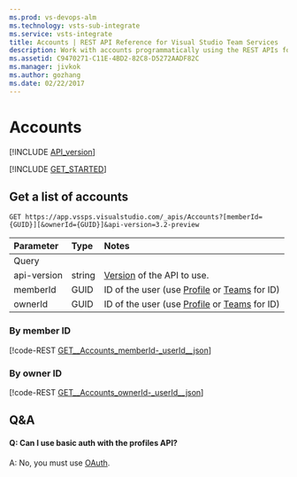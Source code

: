 ```yaml
---
ms.prod: vs-devops-alm
ms.technology: vsts-sub-integrate
ms.service: vsts-integrate
title: Accounts | REST API Reference for Visual Studio Team Services
description: Work with accounts programmatically using the REST APIs for Visual Studio Team Services.
ms.assetid: C9470271-C11E-4BD2-82C8-D5272AADF82C
ms.manager: jivkok
ms.author: gozhang
ms.date: 02/22/2017
---
```


# Accounts
[!INCLUDE [API_version](../_data/version3-preview2.md)]

[!INCLUDE [GET_STARTED](../_data/get-started.md)]

## Get a list of accounts

```no-highlight
GET https://app.vssps.visualstudio.com/_apis/Accounts?[memberId={GUID}][&ownerId={GUID}]&api-version=3.2-preview
```

| Parameter | Type   | Notes 
|:----------|:-------|:--------------------------
| Query
| api-version | string | [Version](../../get-started/rest/basics.md#versions) of the API to use.
| memberId    | GUID | ID of the user (use [Profile](https://review.docs.microsoft.com/en-us/rest/api/vsts/profile/?branch=master) or [Teams](https://review.docs.microsoft.com/en-us/rest/api/vsts/team/?branch=master) for ID)
| ownerId     | GUID | ID of the user (use [Profile](https://review.docs.microsoft.com/en-us/rest/api/vsts/profile/?branch=master) or [Teams](https://review.docs.microsoft.com/en-us/rest/api/vsts/team/?branch=master) for ID)

### By member ID

[!code-REST [GET__Accounts_memberId-_userId__json](./_data/accounts/GET__Accounts_memberId-_userId_.json)]

### By owner ID

[!code-REST [GET__Accounts_ownerId-_userId__json](./_data/accounts/GET__Accounts_ownerId-_userId_.json)]

## Q&A

<!-- BEGINSECTION class="md-qanda" -->

#### Q: Can I use basic auth with the profiles API?

A: No, you must use [OAuth](../../get-started/authentication/oauth.md).

<!-- ENDSECTION --> 

